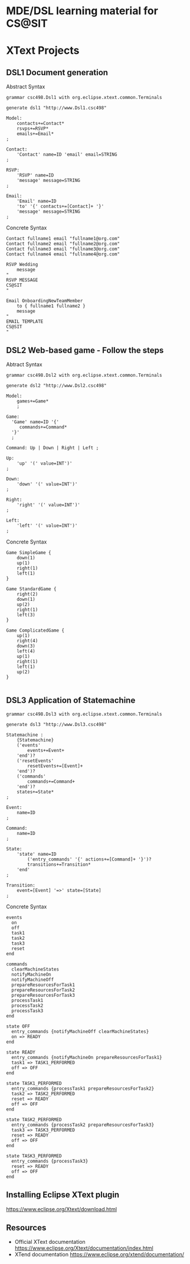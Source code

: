 # MDE/DSL learning material for CS@SIT

# XText Projects

## DSL1 Document generation

Abstract Syntax

```
grammar csc498.Dsl1 with org.eclipse.xtext.common.Terminals

generate dsl1 "http://www.Dsl1.csc498"

Model:
	contacts+=Contact*
	rsvps+=RSVP*
	emails+=Email*
;
	
Contact:
	'Contact' name=ID 'email' email=STRING
;

RSVP:
	'RSVP' name=ID
	'message' message=STRING
;

Email:
	'Email' name=ID
	'to' '{' contacts+=[Contact]+ '}'
	'message' message=STRING
;
```

Concrete Syntax

```
Contact fullname1 email "fullname1@org.com"
Contact fullname2 email "fullname2@org.com"
Contact fullname3 email "fullname3@org.com"
Contact fullname4 email "fullname4@org.com"

RSVP Wedding   
    message    
"
RSVP MESSAGE
CS@SIT
"
    
Email OnboardingNewTeamMember 
    to { fullname1 fullname2 } 
    message 
"
EMAIL TEMPLATE
CS@SIT
"
```


## DSL2 Web-based game - Follow the steps

Abtract Syntax

```
grammar csc498.Dsl2 with org.eclipse.xtext.common.Terminals

generate dsl2 "http://www.Dsl2.csc498"

Model:
	games+=Game*
	;

Game: 
  'Game' name=ID '{'
     commands+=Command*
  '}'
  ;

Command: Up | Down | Right | Left ;

Up:
	'up' '(' value=INT')' 
;

Down:
	'down' '(' value=INT')' 
;

Right:
	'right' '(' value=INT')' 
;

Left:
	'left' '(' value=INT')' 
;
```

Concrete Syntax

```
Game SimpleGame {  
    down(1)       
    up(1)            
    right(1)                          
    left(1)     
}   

Game StandardGame {  
    right(2)    
    down(1)       
    up(2)            
    right(1)                          
    left(3)     
}   

Game ComplicatedGame {  
    up(1) 
    right(4)
    down(3)   
    left(4)     
    up(1)            
    right(1)                          
    left(1)     
    up(2)  
}   
                       
```

## DSL3 Application of Statemachine 

```
grammar csc498.Dsl3 with org.eclipse.xtext.common.Terminals

generate dsl3 "http://www.Dsl3.csc498"

Statemachine :
	{Statemachine}
	('events'
		events+=Event+
	'end')?
	('resetEvents'
		resetEvents+=[Event]+
	'end')?
	('commands'
		commands+=Command+
	'end')?
	states+=State*
;

Event:
	name=ID
;

Command:
	name=ID
;

State:
	'state' name=ID
		('entry_commands' '{' actions+=[Command]+ '}')?
		transitions+=Transition*
	'end'
;

Transition:
	event=[Event] '=>' state=[State]
;
```

Concrete Syntax
```
events
  on 
  off 
  task1
  task2
  task3
  reset
end

commands
  clearMachineStates
  notifyMachineOn
  notifyMachineOff
  prepareResourcesForTask1
  prepareResourcesForTask2
  prepareResourcesForTask3
  processTask1
  processTask2
  processTask3 
end

state OFF
  entry_commands {notifyMachineOff clearMachineStates}
  on => READY
end

state READY
  entry_commands {notifyMachineOn prepareResourcesForTask1}   
  task1 => TASK1_PERFORMED
  off => OFF
end

state TASK1_PERFORMED
  entry_commands {processTask1 prepareResourcesForTask2}   
  task2 => TASK2_PERFORMED
  reset => READY
  off => OFF
end

state TASK2_PERFORMED
  entry_commands {processTask2 prepareResourcesForTask3}  
  task3 => TASK3_PERFORMED
  reset => READY
  off => OFF
end

state TASK3_PERFORMED
  entry_commands {processTask3}  
  reset => READY
  off => OFF
end

```

## Installing Eclipse XText plugin

https://www.eclipse.org/Xtext/download.html

## Resources

- Official XText documentation https://www.eclipse.org/Xtext/documentation/index.html
- XTend documentation https://www.eclipse.org/xtend/documentation/

